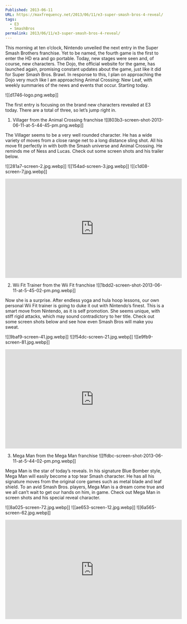 ```yaml
---
Published: 2013-06-11
URL: https://maxfrequency.net/2013/06/11/e3-super-smash-bros-4-reveal/
tags:
  - E3
  - SmashBros
permalink: 2013/06/11/e3-super-smash-bros-4-reveal/
---
```

This morning at ten o’clock, Nintendo unveiled the next entry in the Super Smash Brothers franchise. Yet to be named, the fourth game is the first to enter the HD era and go portable. Today, new stages were seen and, of course, new characters. The Dojo, the official website for the game, has launched again, promising constant updates about the game, just like it did for Super Smash Bros. Brawl. In response to this, I plan on approaching the Dojo very much like I am approaching Animal Crossing: New Leaf, with weekly summaries of the news and events that occur. Starting today.

![[d1746-logo.png.webp]]

The first entry is focusing on the brand new characters revealed at E3 today. There are a total of three, so let’s jump right in.

1. Villager from the Animal Crossing franchise
![[803b3-screen-shot-2013-06-11-at-5-44-45-pm.png.webp]]

The Villager seems to be a very well rounded character. He has a wide variety of moves from a close range net to a long distance sling shot. All his move fit perfectly in with both the Smash universe and Animal Crossing. He reminds me of Ness and Lucas. Check out some screen shots and his trailer below.

![[281a7-screen-2.jpg.webp]]
![[154ad-screen-3.jpg.webp]]
![[c1d08-screen-7.jpg.webp]]

<div class=iframe-container>
<iframe width="560" height="315" src="https://www.youtube-nocookie.com/embed/xvudMu-5kIU?si=LwOQSxXkvxnPHwKT" title="YouTube video player" frameborder="0" allow="accelerometer; autoplay; clipboard-write; encrypted-media; gyroscope; picture-in-picture; web-share" allowfullscreen></iframe>
</div>

2. Wii Fit Trainer from the Wii Fit franchise
![[1bdd2-screen-shot-2013-06-11-at-5-45-02-pm.png.webp]]

Now she is a surprise. After endless yoga and hula hoop lessons, our own personal Wii Fit trainer is going to duke it out with Nintendo’s finest. This is a smart move from Nintendo, as it is self promotion. She seems unique, with stiff rigid attacks, which may sound contradictory to her title. Check out some screen shots below and see how even Smash Bros will make you sweat.

![[9baf9-screen-41.jpg.webp]]
![[f54dc-screen-21.jpg.webp]]
![[e9fb9-screen-81.jpg.webp]]

<div class=iframe-container>
<iframe width="560" height="315" src="https://www.youtube-nocookie.com/embed/lBoL1Ic9uWw?si=bNTCyqmwpOFsnW9i" title="YouTube video player" frameborder="0" allow="accelerometer; autoplay; clipboard-write; encrypted-media; gyroscope; picture-in-picture; web-share" allowfullscreen></iframe>
</div>

3. Mega Man from the Mega Man franchise
![[ffdbc-screen-shot-2013-06-11-at-5-44-02-pm.png.webp]]

Mega Man is the star of today’s reveals. In his signature Blue Bomber style, Mega Man will easily become a top tear Smash character. He has all his signature moves from the original core games such as metal blade and leaf shield. To an avid Smash Bros. players, Mega Man is a dream come true and we all can’t wait to get our hands on him, in game. Check out Mega Man in screen shots and his special reveal character.

![[8a025-screen-72.jpg.webp]]
![[ae653-screen-12.jpg.webp]]
![[6a565-screen-62.jpg.webp]]

<div class=iframe-container>
<iframe width="560" height="315" src="https://www.youtube-nocookie.com/embed/aX2KNyaoNV4?si=3lJ7SCJS-HGn1ubN" title="YouTube video player" frameborder="0" allow="accelerometer; autoplay; clipboard-write; encrypted-media; gyroscope; picture-in-picture; web-share" allowfullscreen></iframe>
</div>